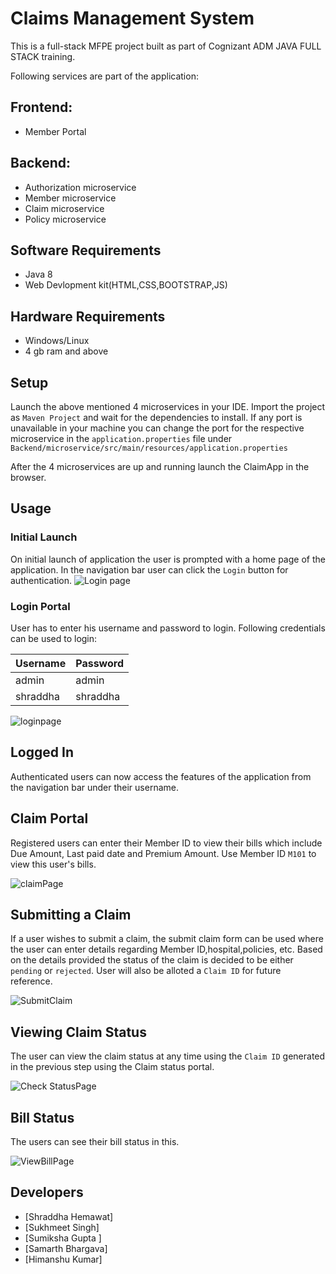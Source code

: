 # Claims Management System

This is a full-stack MFPE project built as part of Cognizant ADM JAVA FULL STACK training.

Following services are part of the application:
## Frontend:
* Member Portal

## Backend:
* Authorization microservice
* Member microservice
* Claim microservice
* Policy microservice

## Software Requirements
* Java 8
* Web Devlopment kit(HTML,CSS,BOOTSTRAP,JS)


## Hardware Requirements
* Windows/Linux
* 4 gb ram and above

## Setup

Launch the above mentioned 4 microservices in your IDE. Import the project as `Maven Project` and wait for the dependencies to install. If any port is unavailable in your machine you can change the port for the respective microservice in the `application.properties` file under `Backend/microservice/src/main/resources/application.properties`

After the 4 microservices are up and running launch the ClaimApp in the browser.

## Usage

### Initial Launch

On initial launch of application the user is prompted with a home page of the application. In the navigation bar user can click the `Login` button for authentication.
![Login page](https://user-images.githubusercontent.com/55060443/162374330-d05b32f8-2c5d-4741-bba5-eb0fbd071841.png)




### Login Portal

User has to enter his username and password to login. Following credentials can be used to login:

| Username   | Password| 
| -----------|:--------|
| admin     | admin    |
| shraddha  | shraddha |

![loginpage](https://user-images.githubusercontent.com/55060443/162374653-133b403c-3d79-461f-b6dc-faa1d436321c.png)





## Logged In

Authenticated users can now access the features of the application from the navigation bar under their username.


## Claim Portal

Registered users can enter their Member ID to view their bills which include Due Amount, Last paid date and Premium Amount. 
Use Member ID `M101` to view this user's bills.

![claimPage](https://user-images.githubusercontent.com/55060443/162376551-116554fe-9c88-4218-b194-663151355241.png)

## Submitting a Claim

If a user wishes to submit a claim, the submit claim form can be used where the user can enter details regarding Member ID,hospital,policies, etc. Based on the details provided the status of the claim is decided to be either `pending` or `rejected`. User will also be alloted a `Claim ID` for future reference.

![SubmitClaim](https://user-images.githubusercontent.com/55060443/162376546-b434f663-2e48-432c-a6e8-af73ffb29221.png)

## Viewing Claim Status


The user can view the claim status at any time using the `Claim ID` generated in the previous step using the Claim status portal.


![Check StatusPage](https://user-images.githubusercontent.com/55060443/162376831-15855037-4b7b-4fa1-8d14-e592be057d79.png)

## Bill Status


The users can see their bill status in this.

![ViewBillPage](https://user-images.githubusercontent.com/55060443/162376532-ad7b84e5-96d1-489d-8cf2-a082a29737a2.png)




## Developers

* [Shraddha Hemawat]
* [Sukhmeet Singh]
* [Sumiksha Gupta ]
* [Samarth Bhargava]
* [Himanshu Kumar]
